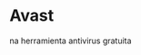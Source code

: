 [Title]: # (Avast)
[Difficulty]: # (Principiante)
[Order]: # (10)

# Avast
na herramienta antivirus gratuita